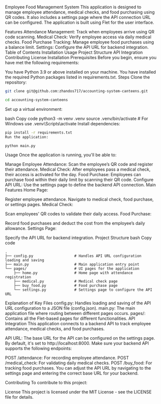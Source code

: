 Employee Food Management System
This application is designed to manage employee attendance, medical checks, and food purchasing using QR codes. It also includes a settings page where the API connection URL can be configured. The application is built using Flet for the user interface.

Features
Attendance Management: Track when employees arrive using QR code scanning.
Medical Check: Verify employee access via daily medical checks.
Food Purchase Tracking: Manage employee food purchases using a balance limit.
Settings: Configure the API URL for backend integration.
Table of Contents
Installation
Usage
Project Structure
API Integration
Contributing
License
Installation
Prerequisites
Before you begin, ensure you have met the following requirements:

You have Python 3.9 or above installed on your machine.
You have installed the required Python packages listed in requirements.txt.
Steps
Clone the repository:

```bash
git clone git@github.com:zhandos717/accounting-system-canteens.git
```
```bash
cd accounting-system-canteens
```

Set up a virtual environment:

bash
Copy code
python3 -m venv .venv
source .venv/bin/activate  # For Windows use .venv\Scripts\activate
Install dependencies:

```bash
pip install -r requirements.txt
Run the application:
```

```bash
python main.py
```

Usage
Once the application is running, you'll be able to:

Manage Employee Attendance: Scan the employee’s QR code and register their attendance.
Medical Check: After employees pass a medical check, their access is activated for the day.
Food Purchase: Employees can purchase food within their daily limit by scanning their QR code.
Configure API URL: Use the settings page to define the backend API connection.
Main Features
Home Page:

Register employee attendance.
Navigate to medical check, food purchase, or settings pages.
Medical Check:

Scan employees' QR codes to validate their daily access.
Food Purchase:

Record food purchases and deduct the cost from the employee’s daily allowance.
Settings Page:

Specify the API URL for backend integration.
Project Structure
bash
Copy code
```
.
├── config.py                   # Handles API URL configuration loading and saving
├── main.py                     # Main application entry point
└── pages/                      # UI pages for the application
    ├── home.py                 # Home page with attendance registration
    ├── medical.py              # Medical check page
    ├── buy_food.py             # Food purchase page
    └── settings.py             # Settings page to configure the API URL
```
Explanation of Key Files
config.py: Handles loading and saving of the API URL configuration to a JSON file (config.json).
main.py: The main application file where routing between different pages occurs.
pages/: Contains all the Flet-based pages for different functionalities.
API Integration
This application connects to a backend API to track employee attendance, medical checks, and food purchases.

API URL: The base URL for the API can be configured on the settings page. By default, it's set to http://localhost:8000.
Make sure your backend API supports the following endpoints:

POST /attendance: For recording employee attendance.
POST /medical_check: For validating daily medical checks.
POST /buy_food: For tracking food purchases.
You can adjust the API URL by navigating to the settings page and entering the correct base URL for your backend.

Contributing
To contribute to this project:

License
This project is licensed under the MIT License - see the LICENSE file for details.

